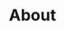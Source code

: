 ---
title: About
description: >-
   For as low as $25 a month, you can have our experienced and aggressive criminal defense team on retainer, 24/7/365, to fight any criminal charges arising out of a self-defense claim.
banner_title: What we are Fighting For
banner_tagline: POLARIS wants an America that leads, an America that is strong, and <strong>an America that wins.</strong>
banner_image: /img/banner_about.jpg
sitemap:
  priority: 1
id: page-about
sections: "about"
---